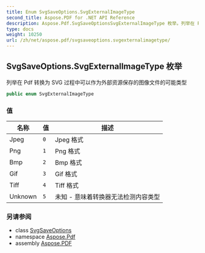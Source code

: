 ```yaml
---
title: Enum SvgSaveOptions.SvgExternalImageType
second_title: Aspose.PDF for .NET API Reference
description: Aspose.Pdf.SvgSaveOptionsSvgExternalImageType 枚举。列举在 Pdf 转换为 SVG 过程中可以作为外部资源保存的图像文件的可能类型
type: docs
weight: 10250
url: /zh/net/aspose.pdf/svgsaveoptions.svgexternalimagetype/
---
```

## SvgSaveOptions.SvgExternalImageType 枚举

列举在 Pdf 转换为 SVG 过程中可以作为外部资源保存的图像文件的可能类型

```csharp
public enum SvgExternalImageType
```

### 值

| 名称 | 值 | 描述 |
| --- | --- | --- |
| Jpeg | `0` | Jpeg 格式 |
| Png | `1` | Png 格式 |
| Bmp | `2` | Bmp 格式 |
| Gif | `3` | Gif 格式 |
| Tiff | `4` | Tiff 格式 |
| Unknown | `5` | 未知 - 意味着转换器无法检测内容类型 |

### 另请参阅

* class [SvgSaveOptions](../svgsaveoptions/)
* namespace [Aspose.Pdf](../../aspose.pdf/)
* assembly [Aspose.PDF](../../)